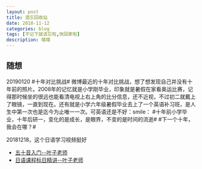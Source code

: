 ```yaml
---
layout: post
title: 遗忘回收站
date: 2018-11-12
categories: blog
tags: [不记下就该忘啦,快回家啦]
description: 嘻嘻
---
```


## 随想

20190120
#十年对比挑战# 
微博最近的十年对比挑战，想了想发现自己并没有十年前的照片。2008年的记忆就是小学刚毕业，印象就是暑假在家看奥运比赛，记得那时候坐的很远也能看清电视上右上角的比分信息，还不近视，不过初二就戴上了眼镜，一直到现在。还有就是小学六年级暑假毕业去上了一个英语补习班，是人生中第一次也是迄今为止唯一一次。可英语还是不好：smile：
#十年前小学毕业，十年后研一，变化的是成长，是眼界，不变的是时间的流逝#
#下一个十年，我会在哪？#

20181218，这个日语学习视频挺好
- [五十音入门--叶子老师](https://www.bilibili.com/video/av15092531)
- [日语课程标日精讲--叶子老师](https://www.bilibili.com/video/av3060477)

